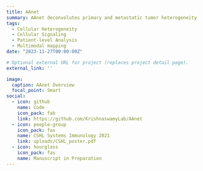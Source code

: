 ```yaml
---
title: AAnet
summary: AAnet deconvolutes primary and metastatic tumor heterogeneity into spatially-localized archetypes. In collaboration with Christine Chaffer.
tags:
  - Cellular Heterogeneity
  - Cellular Signaling
  - Patient-level Analysis
  - Multimodal mapping
date: "2023-11-27T00:00:00Z"

# Optional external URL for project (replaces project detail page).
external_link: ''

image:
  caption: AAnet Overview
  focal_point: Smart
social:
  - icon: github
    name: Code
    icon_pack: fab
    link: https://github.com/KrishnaswamyLab/AAnet
  - icon: people-group
    icon_pack: fas
    name: CSHL Systems Immunology 2021
    link: uploads/CSHL_poster.pdf
  - icon: hourglass
    icon_pack: fas
    name: Manuscript in Preparation
---
```

